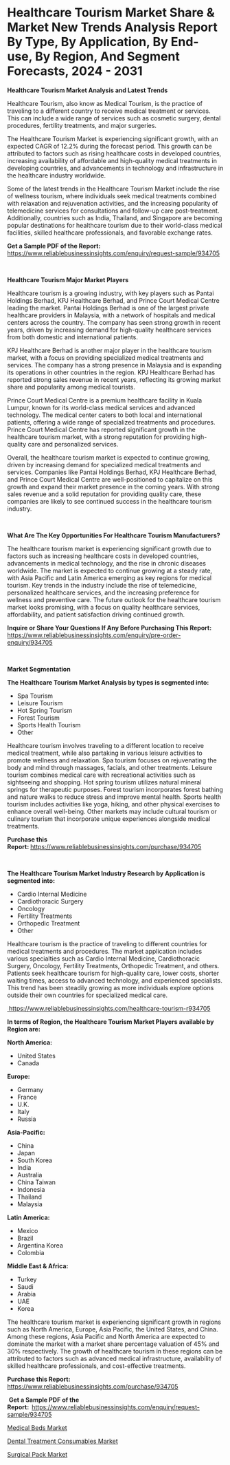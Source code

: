 <p><h1>Healthcare Tourism Market Share & Market New Trends Analysis Report By Type, By Application, By End-use, By Region, And Segment Forecasts, 2024 - 2031</h1></p><p><strong>Healthcare Tourism Market Analysis and Latest Trends</strong></p>
<p><p>Healthcare Tourism, also know as Medical Tourism, is the practice of traveling to a different country to receive medical treatment or services. This can include a wide range of services such as cosmetic surgery, dental procedures, fertility treatments, and major surgeries.</p><p>The Healthcare Tourism Market is experiencing significant growth, with an expected CAGR of 12.2% during the forecast period. This growth can be attributed to factors such as rising healthcare costs in developed countries, increasing availability of affordable and high-quality medical treatments in developing countries, and advancements in technology and infrastructure in the healthcare industry worldwide.</p><p>Some of the latest trends in the Healthcare Tourism Market include the rise of wellness tourism, where individuals seek medical treatments combined with relaxation and rejuvenation activities, and the increasing popularity of telemedicine services for consultations and follow-up care post-treatment. Additionally, countries such as India, Thailand, and Singapore are becoming popular destinations for healthcare tourism due to their world-class medical facilities, skilled healthcare professionals, and favorable exchange rates.</p></p>
<p><strong>Get a Sample PDF of the Report:&nbsp;</strong> <a href="https://www.reliablebusinessinsights.com/enquiry/request-sample/934705">https://www.reliablebusinessinsights.com/enquiry/request-sample/934705</a></p>
<p>&nbsp;</p>
<p><strong>Healthcare Tourism Major Market Players</strong></p>
<p><p>Healthcare tourism is a growing industry, with key players such as Pantai Holdings Berhad, KPJ Healthcare Berhad, and Prince Court Medical Centre leading the market. Pantai Holdings Berhad is one of the largest private healthcare providers in Malaysia, with a network of hospitals and medical centers across the country. The company has seen strong growth in recent years, driven by increasing demand for high-quality healthcare services from both domestic and international patients.</p><p>KPJ Healthcare Berhad is another major player in the healthcare tourism market, with a focus on providing specialized medical treatments and services. The company has a strong presence in Malaysia and is expanding its operations in other countries in the region. KPJ Healthcare Berhad has reported strong sales revenue in recent years, reflecting its growing market share and popularity among medical tourists.</p><p>Prince Court Medical Centre is a premium healthcare facility in Kuala Lumpur, known for its world-class medical services and advanced technology. The medical center caters to both local and international patients, offering a wide range of specialized treatments and procedures. Prince Court Medical Centre has reported significant growth in the healthcare tourism market, with a strong reputation for providing high-quality care and personalized services.</p><p>Overall, the healthcare tourism market is expected to continue growing, driven by increasing demand for specialized medical treatments and services. Companies like Pantai Holdings Berhad, KPJ Healthcare Berhad, and Prince Court Medical Centre are well-positioned to capitalize on this growth and expand their market presence in the coming years. With strong sales revenue and a solid reputation for providing quality care, these companies are likely to see continued success in the healthcare tourism industry.</p></p>
<p>&nbsp;</p>
<p><strong>What Are The Key Opportunities For Healthcare Tourism Manufacturers?</strong></p>
<p><p>The healthcare tourism market is experiencing significant growth due to factors such as increasing healthcare costs in developed countries, advancements in medical technology, and the rise in chronic diseases worldwide. The market is expected to continue growing at a steady rate, with Asia Pacific and Latin America emerging as key regions for medical tourism. Key trends in the industry include the rise of telemedicine, personalized healthcare services, and the increasing preference for wellness and preventive care. The future outlook for the healthcare tourism market looks promising, with a focus on quality healthcare services, affordability, and patient satisfaction driving continued growth.</p></p>
<p><strong>Inquire or Share Your Questions If Any Before Purchasing This Report:</strong> <a href="https://www.reliablebusinessinsights.com/enquiry/pre-order-enquiry/934705">https://www.reliablebusinessinsights.com/enquiry/pre-order-enquiry/934705</a></p>
<p>&nbsp;</p>
<p><strong>Market Segmentation</strong></p>
<p><strong>The Healthcare Tourism Market Analysis by types is segmented into:</strong></p>
<p><ul><li>Spa Tourism</li><li>Leisure Tourism</li><li>Hot Spring Tourism</li><li>Forest Tourism</li><li>Sports Health Tourism</li><li>Other</li></ul></p>
<p><p> Healthcare tourism involves traveling to a different location to receive medical treatment, while also partaking in various leisure activities to promote wellness and relaxation. Spa tourism focuses on rejuvenating the body and mind through massages, facials, and other treatments. Leisure tourism combines medical care with recreational activities such as sightseeing and shopping. Hot spring tourism utilizes natural mineral springs for therapeutic purposes. Forest tourism incorporates forest bathing and nature walks to reduce stress and improve mental health. Sports health tourism includes activities like yoga, hiking, and other physical exercises to enhance overall well-being. Other markets may include cultural tourism or culinary tourism that incorporate unique experiences alongside medical treatments.</p></p>
<p><strong>Purchase this Report:&nbsp;</strong><a href="https://www.reliablebusinessinsights.com/purchase/934705">https://www.reliablebusinessinsights.com/purchase/934705</a></p>
<p>&nbsp;</p>
<p><strong>The Healthcare Tourism Market Industry Research by Application is segmented into:</strong></p>
<p><ul><li>Cardio Internal Medicine</li><li>Cardiothoracic Surgery</li><li>Oncology</li><li>Fertility Treatments</li><li>Orthopedic Treatment</li><li>Other</li></ul></p>
<p><p>Healthcare tourism is the practice of traveling to different countries for medical treatments and procedures. The market application includes various specialties such as Cardio Internal Medicine, Cardiothoracic Surgery, Oncology, Fertility Treatments, Orthopedic Treatment, and others. Patients seek healthcare tourism for high-quality care, lower costs, shorter waiting times, access to advanced technology, and experienced specialists. This trend has been steadily growing as more individuals explore options outside their own countries for specialized medical care.</p></p>
<p><a href="https://www.reliablebusinessinsights.com/healthcare-tourism-r934705">&nbsp;https://www.reliablebusinessinsights.com/healthcare-tourism-r934705</a></p>
<p><strong>In terms of Region, the Healthcare Tourism Market Players available by Region are:</strong></p>
<p>
    <p> <strong> North America: </strong>
        <ul>
            <li>United States</li>
            <li>Canada</li>
        </ul>
        </p> 
    <p> <strong> Europe: </strong>
        <ul>
            <li>Germany</li>
            <li>France</li>
            <li>U.K.</li>
            <li>Italy</li>
            <li>Russia</li>
        </ul>
        </p> 
    <p> <strong> Asia-Pacific: </strong>
        <ul>
            <li>China</li>
            <li>Japan</li>
            <li>South Korea</li>
            <li>India</li>
            <li>Australia</li>
            <li>China Taiwan</li>
            <li>Indonesia</li>
            <li>Thailand</li>
            <li>Malaysia</li>
        </ul>
        </p> 
    <p> <strong> Latin America: </strong>
        <ul>
            <li>Mexico</li>
            <li>Brazil</li>
            <li>Argentina Korea</li>
            <li>Colombia</li>
        </ul>
        </p> 
    <p> <strong> Middle East & Africa: </strong>
        <ul>
            <li>Turkey</li>
            <li>Saudi</li>
            <li>Arabia</li>
            <li>UAE</li>
            <li>Korea</li>
        </ul>
    </p>
    </p>
<p><p>The healthcare tourism market is experiencing significant growth in regions such as North America, Europe, Asia Pacific, the United States, and China. Among these regions, Asia Pacific and North America are expected to dominate the market with a market share percentage valuation of 45% and 30% respectively. The growth of healthcare tourism in these regions can be attributed to factors such as advanced medical infrastructure, availability of skilled healthcare professionals, and cost-effective treatments.</p></p>
<p><strong>Purchase this Report: </strong><a href="https://www.reliablebusinessinsights.com/purchase/934705">https://www.reliablebusinessinsights.com/purchase/934705</a></p>
<p>&nbsp;<strong>Get a Sample PDF of the Report:&nbsp;&nbsp;</strong><a href="https://www.reliablebusinessinsights.com/enquiry/request-sample/934705">https://www.reliablebusinessinsights.com/enquiry/request-sample/934705</a></p>
<p><strong></strong></p>
<p><p><a href="https://github.com/iprahimabdulrahmman/Market-Research-Report-List-1/blob/main/medical-beds-market.md">Medical Beds Market</a></p><p><a href="https://github.com/EbonyHane1955/Market-Research-Report-List-2/blob/main/dental-treatment-consumables-market.md">Dental Treatment Consumables Market</a></p><p><a href="https://github.com/NaomieConner2023/Market-Research-Report-List-1/blob/main/surgical-pack-market.md">Surgical Pack Market</a></p></p>